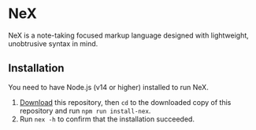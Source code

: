 # NeX

NeX is a note-taking focused markup language designed with lightweight, unobtrusive syntax in mind.

## Installation

You need to have Node.js (v14 or higher) installed to run NeX. 
1. [Download](https://github.com/iahuang/nex/archive/refs/heads/master.zip) this repository, then `cd` to the downloaded copy of this repository and run `npm run install-nex`.
2. Run `nex -h` to confirm that the installation succeeded.
